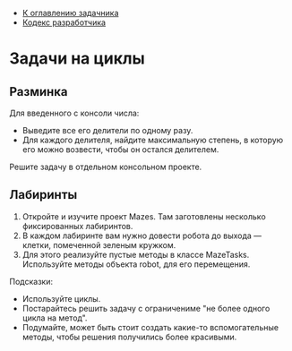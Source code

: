 * [К оглавлению задачника](https://github.com/urfu-code/cs101-main)
* [Кодекс разработчика](https://docs.google.com/document/d/1w8C1VyDPh9_1DaGD6oDJWmHw8V6cWrr469CgMiLGmdE/edit#)

Задачи на циклы
===

Разминка
---
Для введенного с консоли числа:
* Выведите все его делители по одному разу. 
* Для каждого делителя, найдите максимальную степень, в которую его можно возвести, чтобы он остался делителем.

Решите задачу в отдельном консольном проекте.

Лабиринты
---
1. Откройте и изучите проект Mazes. Там заготовлены несколько фиксированных лабиринтов.
2. В каждом лабиринте вам нужно довести робота до выхода — клетки, помеченной зеленым кружком.
3. Для этого реализуйте пустые методы в классе MazeTasks. Используйте методы объекта robot, для его перемещения.

Подсказки:

* Используйте циклы.
* Постарайтесь решить задачу с ограничениме "не более одного цикла на метод".
* Подумайте, может быть стоит создать какие-то вспомогательные методы, чтобы решения получились более красивыми.


